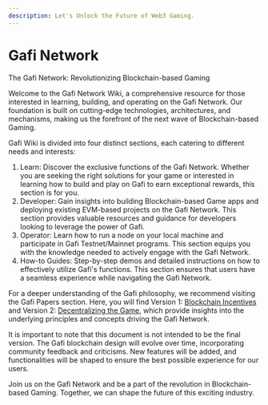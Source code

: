 ```yaml
---
description: Let's Unlock the Future of Web3 Gaming.
---
```


# Gafi Network

The Gafi Network: Revolutionizing Blockchain-based Gaming

Welcome to the Gafi Network Wiki, a comprehensive resource for those interested in learning, building, and operating on the Gafi Network. Our foundation is built on cutting-edge technologies, architectures, and mechanisms, making us the forefront of the next wave of Blockchain-based Gaming.

Gafi Wiki is divided into four distinct sections, each catering to different needs and interests:

1. Learn: Discover the exclusive functions of the Gafi Network. Whether you are seeking the right solutions for your game or interested in learning how to build and play on Gafi to earn exceptional rewards, this section is for you.
2. Developer: Gain insights into building Blockchain-based Game apps and deploying existing EVM-based projects on the Gafi Network. This section provides valuable resources and guidance for developers looking to leverage the power of Gafi.
3. Operator: Learn how to run a node on your local machine and participate in Gafi Testnet/Mainnet programs. This section equips you with the knowledge needed to actively engage with the Gafi Network.
4. How-to Guides: Step-by-step demos and detailed instructions on how to effectively utilize Gafi's functions. This section ensures that users have a seamless experience while navigating the Gafi Network.

For a deeper understanding of the Gafi philosophy, we recommend visiting the Gafi Papers section. Here, you will find Version 1: [Blockchain Incentives](https://gafi.network/GafiPaper.pdf) and Version 2: [Decentralizing the Game](https://gafi.network/GafiPaperV2.pdf), which provide insights into the underlying principles and concepts driving the Gafi Network.

It is important to note that this document is not intended to be the final version. The Gafi blockchain design will evolve over time, incorporating community feedback and criticisms. New features will be added, and functionalities will be shaped to ensure the best possible experience for our users.

Join us on the Gafi Network and be a part of the revolution in Blockchain-based Gaming. Together, we can shape the future of this exciting industry.

